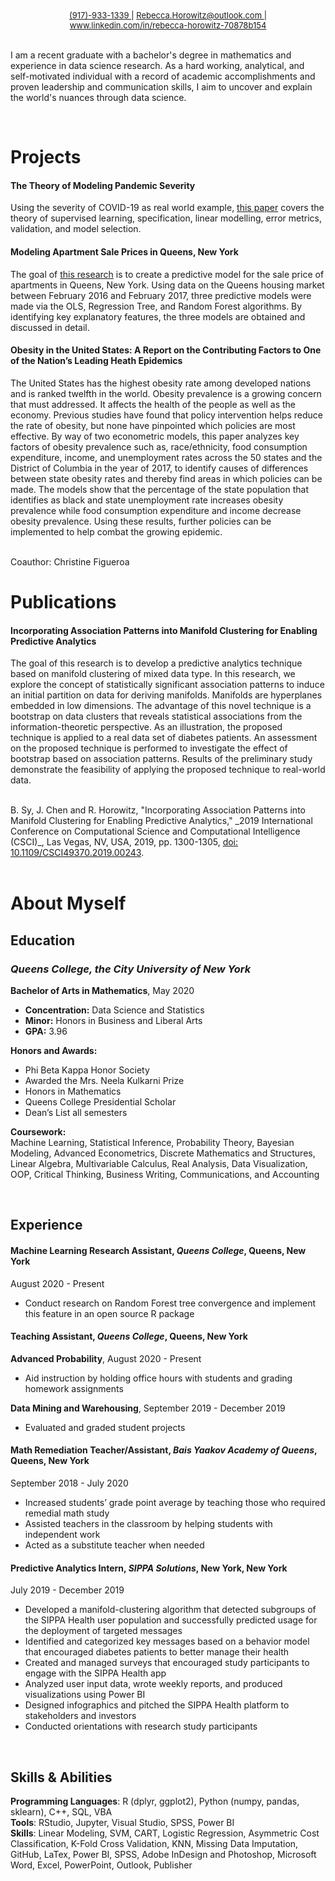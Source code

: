 <div style="text-align: center"><span style="font-size:13px"> <a href="tel:+1917-933-1339"> (917)-933-1339 </a> | <a href="mailto:Rebecca.Horowitz@outlook.com"> Rebecca.Horowitz@outlook.com </a> | <a href="https://www.linkedin.com/in/rebecca-horowitz-70878b154"> www.linkedin.com/in/rebecca-horowitz-70878b154 </a></span></div>

<br>

I am a recent graduate with a bachelor's degree in mathematics and experience in data science research. As a hard working, analytical, and self-motivated individual with a record of academic accomplishments and proven leadership and communication skills, I aim to uncover and explain the world's nuances through data science.

<br>

# Projects
#### The Theory of Modeling Pandemic Severity
Using the severity of COVID-19 as real world example, [this paper](https://github.com/TzipHoro/QC_MATH_342/tree/master/modeling%20essay) covers the theory of supervised learning, specification, linear modelling, error metrics, validation, and model selection.

#### Modeling Apartment Sale Prices in Queens, New York
The goal of [this research](https://github.com/TzipHoro/QC_MATH_342/tree/master/final%20project) is to create a predictive model for the sale price of apartments in Queens, New York. Using data on the Queens housing market between February 2016 and February 2017,
three predictive models were made via the OLS, Regression Tree, and Random Forest algorithms.
By identifying key explanatory features, the three models are obtained and discussed in detail. 

#### Obesity in the United States: A Report on the Contributing Factors to One of the Nation’s Leading Heath Epidemics
The United States has the highest obesity rate among developed nations and is ranked twelfth in the world. Obesity prevalence is a growing concern that must addressed. It affects the health of the people as well as the economy. Previous studies have found that policy intervention helps reduce the rate of obesity, but none have pinpointed which policies are most effective. By way of two econometric models, this paper analyzes key factors of obesity prevalence such as, race/ethnicity, food consumption expenditure, income, and unemployment rates across the 50 states and the District of Columbia in the year of 2017, to identify causes of differences between state obesity rates and thereby find areas in which policies can be made. The models show that the percentage of the state population that identifies as black and state unemployment rate increases obesity prevalence while food consumption expenditure and income decrease obesity prevalence. Using these results, further policies can be implemented to help combat the growing epidemic.

<br>
Coauthor: Christine Figueroa 

<br>

# Publications
#### Incorporating Association Patterns into Manifold Clustering for Enabling Predictive Analytics
The goal of this research is to develop a predictive analytics technique based on manifold clustering of mixed data type. In this research, we explore the concept of statistically significant association patterns to induce an initial partition on data for deriving manifolds. Manifolds are hyperplanes embedded in low dimensions. The advantage of this novel technique is a bootstrap on data clusters that reveals statistical associations from the information-theoretic perspective. As an illustration, the proposed technique is applied to a real data set of diabetes patients. An assessment on the proposed technique is performed to investigate the effect of bootstrap based on association patterns. Results of the preliminary study demonstrate the feasibility of applying the proposed technique to real-world data. 

<br>
B. Sy, J. Chen and R. Horowitz, "Incorporating Association Patterns into Manifold Clustering for Enabling Predictive Analytics," _2019 International Conference on Computational Science and Computational Intelligence (CSCI)_, Las Vegas, NV, USA, 2019, pp. 1300-1305, <a href="https://doi.org/10.1109/CSCI49370.2019.00243">doi: 10.1109/CSCI49370.2019.00243</a>.

<br>
<br>

# About Myself

## Education
### _**Queens College**, the City University of New York_ 
**Bachelor of Arts in Mathematics**, May 2020
* **Concentration:** Data Science and Statistics
* **Minor:** Honors in Business and Liberal Arts
* **GPA:** 3.96

**Honors and Awards:**  
* Phi Beta Kappa Honor Society 
* Awarded the Mrs. Neela Kulkarni Prize
* Honors in Mathematics
* Queens College Presidential Scholar 
* Dean’s List all semesters 

**Coursework:**  
Machine Learning, Statistical Inference, Probability Theory, Bayesian Modeling, Advanced Econometrics, Discrete Mathematics and Structures, Linear Algebra, Multivariable Calculus, Real Analysis, Data Visualization, OOP, Critical Thinking, Business Writing, Communications, and Accounting

<br> 

## Experience
#### **Machine Learning Research Assistant**, _Queens College_, Queens, New York
August 2020 - Present
* Conduct research on Random Forest tree convergence and implement this feature in an open source R package

#### **Teaching Assistant**, _Queens College_, Queens, New York
**Advanced Probability**, August 2020 - Present
* Aid instruction by holding office hours with students and grading homework assignments

**Data Mining and Warehousing**, September 2019 - December 2019
* Evaluated and graded student projects

#### **Math Remediation Teacher/Assistant**, _Bais Yaakov Academy of Queens_, Queens, New York
September 2018 - July 2020
* Increased students’ grade point average by teaching those who required remedial math study
* Assisted teachers in the classroom by helping students with independent work
*	Acted as a substitute teacher when needed

#### **Predictive Analytics Intern**, _SIPPA Solutions_, New York, New York
July 2019 - December 2019
* Developed a manifold-clustering algorithm that detected subgroups of the SIPPA Health user population and successfully predicted usage for the deployment of targeted messages
* Identified and categorized key messages based on a behavior model that encouraged diabetes patients to better manage their health
* Created and managed surveys that encouraged study participants to engage with the SIPPA Health app
* Analyzed user input data, wrote weekly reports, and produced visualizations using Power BI
* Designed infographics and pitched the SIPPA Health platform to stakeholders and investors
* Conducted orientations with research study participants

<br>

## Skills & Abilities
**Programming Languages**: R (dplyr, ggplot2), Python (numpy, pandas, sklearn), C++, SQL, VBA <br>
**Tools**: RStudio, Jupyter, Visual Studio, SPSS, Power BI <br>
**Skills**: Linear Modeling, SVM, CART, Logistic Regression, Asymmetric Cost Classification, K-Fold Cross
Validation, KNN, Missing Data Imputation, GitHub, LaTex, Power BI, SPSS, Adobe InDesign and Photoshop, 
Microsoft Word, Excel, PowerPoint, Outlook, Publisher <br>

<br>
<br>


